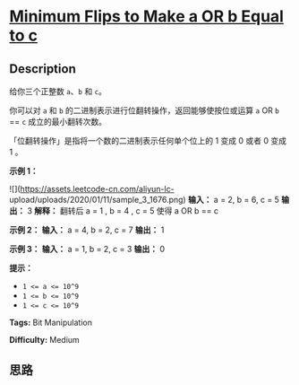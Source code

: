 # [Minimum Flips to Make a OR b Equal to c][title]

## Description

给你三个正整数 `a`、`b` 和 `c`。

你可以对 `a` 和 `b` 的二进制表示进行位翻转操作，返回能够使按位或运算   `a` OR `b` == `c`  成立的最小翻转次数。

「位翻转操作」是指将一个数的二进制表示任何单个位上的 1 变成 0 或者 0 变成 1 。



**示例 1：**

![](https://assets.leetcode-cn.com/aliyun-lc-
upload/uploads/2020/01/11/sample_3_1676.png)
            **输入：** a = 2, b = 6, c = 5    **输出：** 3    **解释：** 翻转后 a = 1 , b = 4 , c = 5 使得 a OR b == c

**示例 2：**
            **输入：** a = 4, b = 2, c = 7    **输出：** 1    

**示例 3：**
            **输入：** a = 1, b = 2, c = 3    **输出：** 0    



**提示：**

  * `1 <= a <= 10^9`
  * `1 <= b <= 10^9`
  * `1 <= c <= 10^9`


**Tags:** Bit Manipulation

**Difficulty:** Medium

## 思路

[title]: https://leetcode-cn.com/problems/minimum-flips-to-make-a-or-b-equal-to-c
